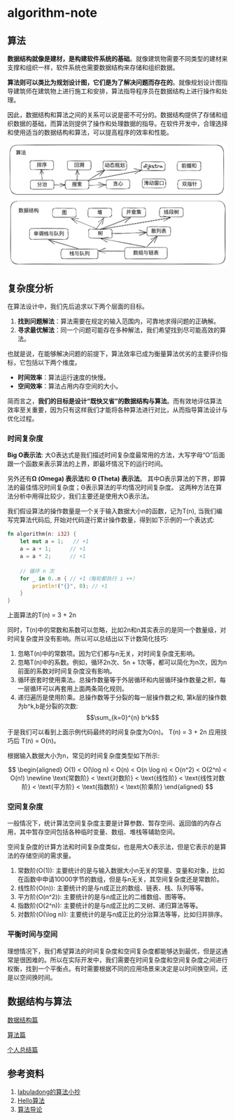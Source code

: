 # algorithm-note

## 算法

**数据结构就像是建材，是构建软件系统的基础**。就像建筑物需要不同类型的建材来支撑和组织一样，软件系统也需要数据结构来存储和组织数据。

**算法则可以类比为规划设计图，它们是为了解决问题而存在的**。就像规划设计图指导建筑师在建筑物上进行施工和安排，算法指导程序员在数据结构上进行操作和处理。

因此，数据结构和算法之间的关系可以说是密不可分的。数据结构提供了存储和组织数据的基础，而算法则提供了操作和处理数据的指导。在软件开发中，合理选择和使用适当的数据结构和算法，可以提高程序的效率和性能。

![frame](./resources/images/frame.png)

## 复杂度分析

在算法设计中，我们先后追求以下两个层面的目标。

1. **找到问题解法**：算法需要在规定的输入范围内，可靠地求得问题的正确解。
2. **寻求最优解法**：同一个问题可能存在多种解法，我们希望找到尽可能高效的算法。

也就是说，在能够解决问题的前提下，算法效率已成为衡量算法优劣的主要评价指标，它包括以下两个维度。

- **时间效率**：算法运行速度的快慢。
- **空间效率**：算法占用内存空间的大小。
  
简而言之，**我们的目标是设计“既快又省”的数据结构与算法**。而有效地评估算法效率至关重要，因为只有这样我们才能将各种算法进行对比，从而指导算法设计与优化过程。

### 时间复杂度

**Big O表示法**: 大O表达式是我们描述时间复杂度最常用的方法，大写字母“O”后面跟一个函数来表示算法的上界，即最坏情况下的运行时间。

另外还有**Ω (Omega) 表示法**和 **Θ (Theta) 表示法**。 其中Ω表示算法的下界，即算法的最佳情况时间复杂度；Θ表示算法的平均情况时间复杂度。
这两种方法在算法分析中用得比较少，我们主要还是使用大O表示法。

我们假设算法的操作数量是一个关于输入数据大小n的函数，记为T(n), 当我们编写完算法代码后, 开始对代码逐行累计操作数量，得到如下示例的一个表达式:

```rust
fn algorithm(n: i32) {
    let mut a = 1;   // +1
    a = a + 1;      // +1
    a = a * 2;      // +1

    // 循环 n 次
    for _ in 0..n { // +1（每轮都执行 i ++）
        println!("{}", 0); // +1
    }
}
```

上面算法的T(n) = 3 + 2n

同时，T(n)中的常数和系数可以忽略，比如2n和n其实表示的是同一个数量级，对时间复杂度并没有影响。所以可以总结出以下计数简化技巧:

1. 忽略T(n)中的常数项。因为它们都与n无关，对时间复杂度无影响。
2. 忽略T(n)中的系数。例如，循环2n次、5n + 1次等，都可以简化为n次，因为n前面的系数对时间复杂度没有影响。
3. 循环嵌套时使用乘法。总操作数量等于外层循环和内层循环操作数量之积，每一层循环可以再套用上面两条简化规则。
4. 递归遍历是使用阶乘。总操作数等于分裂的每一层操作数之和, 第k层的操作数为b^k,b是分裂的次数: $$\sum_{k=0}^{n} b^k$$

于是我们可以看到上面示例代码最终的时间复杂度为O(n)。 T(n) = 3 + 2n 应用技巧后 T(n) = O(n)。

根据输入数据大小为n，常见的时间复杂度类型如下所示:

$$
\begin{aligned}
O(1) < O(\log n) < O(n) < O(n \log n) < O(n^2) < O(2^n) < O(n!) \newline
\text{常数阶} < \text{对数阶} < \text{线性阶} < \text{线性对数阶} < \text{平方阶} < \text{指数阶} < \text{阶乘阶}
\end{aligned}
$$

### 空间复杂度

一般情况下，统计算法空间复杂度主要是计算参数、暂存空间、返回值的内存占用，其中暂存空间包括各种临时变量、数组、堆栈等辅助空间。

空间复杂度的计算方法和时间复杂度类似，也是用大O表示法，但是它表示的是算法的存储空间的需求量。

1. 常数阶\(O(1)\): 主要统计的是与输入数据大小n无关的常量、变量和对象，比如在函数中申请10000字节的数组，但是与n无关，其空间复杂度还是常数阶。
2. 线性阶\(O(n)\): 主要统计的是与n成正比的数组、链表、栈、队列等等。
3. 平方阶\(O(n^2)\): 主要统计的是与n成正比的二维数组、图等等。
4. 指数阶\(O(2^n)\): 主要统计的是与n成正比的二叉树、递归算法等等。
5. 对数阶\(O(\log n)\): 主要统计的是与n成正比的分治算法等等，比如归并排序。

### 平衡时间与空间

理想情况下，我们希望算法的时间复杂度和空间复杂度都能够达到最优，但是这通常是很困难的。所以在实际开发中，我们需要在时间复杂度和空间复杂度之间进行权衡，找到一个平衡点。有时需要根据不同的应用场景来决定是以时间换空间，还是以空间换时间。

## 数据结构与算法

[数据结构篇](./docs/数据结构篇/数据结构篇.md)

[算法篇](./docs/算法篇/算法篇.md)

[个人总结篇](./docs/个人总结篇/个人总结篇.md)

## 参考资料

1. [labuladong的算法小抄](https://github.com/labuladong/fucking-algorithm)
2. [Hello算法](https://github.com/krahets/hello-algo)
3. [算法导论](https://jingyuexing.github.io/Ebook/Algorithm/%E7%AE%97%E6%B3%95%E5%AF%BC%E8%AE%BA.pdf)
